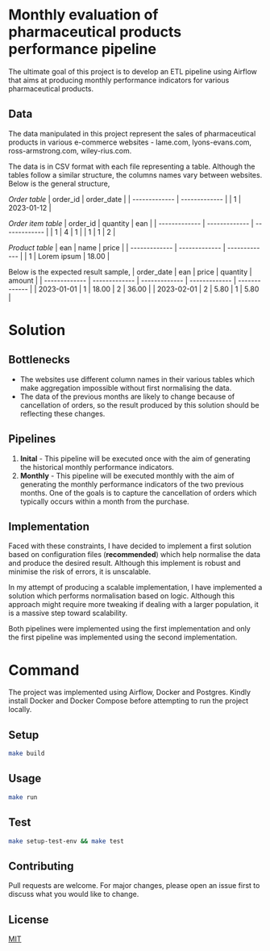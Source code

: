 # Monthly evaluation of pharmaceutical products performance pipeline

The ultimate goal of this project is to develop an ETL pipeline using Airflow that aims at producing monthly performance indicators for various pharmaceutical products.

## Data

The data manipulated in this project represent the sales of pharmaceutical products in various e-commerce websites - lame.com, lyons-evans.com, ross-armstrong.com, wiley-rius.com.

The data is in CSV format with each file representing a table. Although the tables follow a similar structure, the columns names vary between websites. Below is the general structure,

_Order table_
| order_id | order_date |
| ------------- | ------------- |
| 1 | 2023-01-12 |

_Order item table_
| order_id | quantity | ean |
| ------------- | ------------- | ------------- |
| 1 | 4 | 1 |
| 1 | 1 | 2 |

_Product table_
| ean | name | price |
| ------------- | ------------- | ------------- |
| 1 | Lorem ipsum | 18.00 |

Below is the expected result sample,
| order_date | ean | price | quantity | amount |
| ------------- | ------------- | ------------- | ------------- | ------------- |
| 2023-01-01 | 1 | 18.00 | 2 | 36.00 |
| 2023-02-01 | 2 | 5.80 | 1 | 5.80 |

# Solution

## Bottlenecks

- The websites use different column names in their various tables which make aggregation impossible without first normalising the data.
- The data of the previous months are likely to change because of cancellation of orders, so the result produced by this solution should be reflecting these changes.

## Pipelines

1. **Inital** - This pipeline will be executed once with the aim of generating the historical monthly performance indicators.
2. **Monthly** - This pipeline will be executed monthly with the aim of generating the monthly performance indicators of the two previous months. One of the goals is to capture the cancellation of orders which typically occurs within a month from the purchase.

## Implementation

Faced with these constraints, I have decided to implement a first solution based on configuration files (**recommended**) which help normalise the data and produce the desired result. Although this implement is robust and minimise the risk of errors, it is unscalable.

In my attempt of producing a scalable implementation, I have implemented a solution which performs normalisation based on logic. Although this approach might require more tweaking if dealing with a larger population, it is a massive step toward scalability.

Both pipelines were implemented using the first implementation and only the first pipeline was implemented using the second implementation.

# Command

The project was implemented using Airflow, Docker and Postgres. Kindly install Docker and Docker Compose before attempting to run the project locally.

## Setup

```bash
make build
```

## Usage

```bash
make run
```

## Test

```bash
make setup-test-env && make test
```

## Contributing

Pull requests are welcome. For major changes, please open an issue first to discuss what you would like to change.

## License

[MIT](https://choosealicense.com/licenses/mit/)
